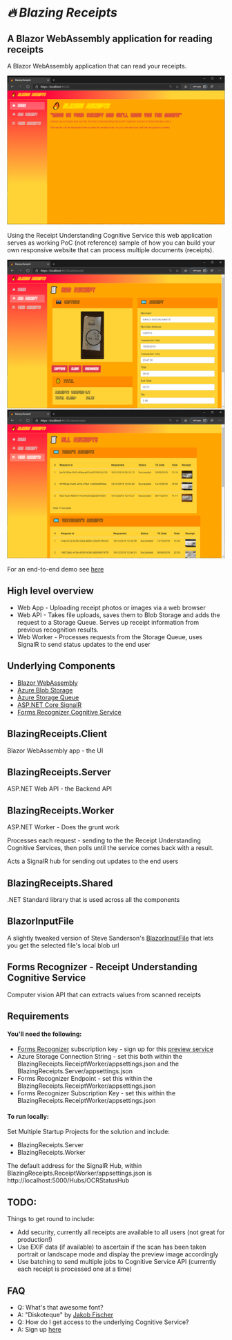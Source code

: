 ﻿# *🔥 Blazing Receipts*
## A Blazor WebAssembly application for reading receipts

A Blazor WebAssembly application that can read your receipts.  

<img src="docs/index.png" alt="Blazing Receipts"/>

Using the Receipt Understanding Cognitive Service this web application serves as working PoC (not reference) sample of how you can build your own responsive website that can process multiple documents (receipts).

<img src="docs/addreceipt_result.png" alt="Blazing Receipts"/>

<img src="docs/allreceipts.png" alt="Blazing Receipts"/>

For an end-to-end demo see <a href="docs/demo.mp4">here</a>

## High level overview

* Web App - Uploading receipt photos or images via a web browser
* Web API - Takes file uploads, saves them to Blob Storage and adds the request to a Storage Queue.  Serves up receipt information from previous recognition results.
* Web Worker - Processes requests from the Storage Queue, uses SignalR to send status updates to the end user

## Underlying Components

* [Blazor WebAssembly](https://docs.microsoft.com/en-us/aspnet/core/blazor/hosting-models?view=aspnetcore-3.1#blazor-webassembly)
* [Azure Blob Storage](https://docs.microsoft.com/en-us/azure/storage/blobs/storage-blobs-introduction)
* [Azure Storage Queue](https://docs.microsoft.com/en-us/azure/storage/queues/storage-queues-introduction)
* [ASP.NET Core SignalR](https://docs.microsoft.com/en-us/aspnet/core/tutorials/signalr?view=aspnetcore-3.1&tabs=visual-studio)
* [Forms Recognizer Cognitive Service](https://azure.microsoft.com/en-us/services/cognitive-services/form-recognizer/)

## BlazingReceipts.Client

Blazor WebAssembly app - the UI

## BlazingReceipts.Server

ASP.NET Web API - the Backend API

## BlazingReceipts.Worker

ASP.NET Worker - Does the grunt work

Processes each request - sending to the the Receipt Understanding Cognitive Services, then polls until the service comes back with a result.

Acts a SignalR hub for sending out updates to the end users

## BlazingReceipts.Shared

.NET Standard library that is used across all the components

## BlazorInputFile

A slightly tweaked version of Steve Sanderson's [BlazorInputFile](https://github.com/SteveSandersonMS/BlazorInputFile) that lets you get the selected file's local blob url

## Forms Recognizer - Receipt Understanding Cognitive Service

Computer vision API that can extracts values from scanned receipts

## Requirements

#### You'll need the following:

* [Forms Recognizer](https://azure.microsoft.com/en-us/services/cognitive-services/form-recognizer/) subscription key - sign up for this [preview service](https://forms.office.com/Pages/ResponsePage.aspx?id=v4j5cvGGr0GRqy180BHbRyj5DlT4gqZKgEsfbkRQK5xUMjZVRU02S1k4RUdLWjdKUkNRQVRRTDg1NC4u)
* Azure Storage Connection String - set this both within the BlazingReceipts.ReceiptWorker/appsettings.json and the BlazingReceipts.Server/appsettings.json
* Forms Recognizer Endpoint - set this within the BlazingReceipts.ReceiptWorker/appsettings.json
* Forms Recognizer Subscription Key - set this within the BlazingReceipts.ReceiptWorker/appsettings.json

#### To run locally:

Set Multiple Startup Projects for the solution and include:

* BlazingReceipts.Server
* BlazingReceipts.Worker

The default address for the SignalR Hub, within BlazingReceipts.ReceiptWorker/appsettings.json is http://localhost:5000/Hubs/OCRStatusHub

## TODO:

Things to get round to include:

* Add security, currently all receipts are available to all users (not great for production!)
* Use EXIF data (if available) to ascertain if the scan has been taken portrait or landscape mode and display the preview image accordingly
* Use batching to send multiple jobs to Cognitive Service API (currently each receipt is processed one at a time)

## FAQ

* Q: What's that awesome font?
* A: "Diskoteque" by [Jakob Fischer](jakob@pizzadude.dk)
* Q: How do I get access to the underlying Cognitive Service?
* A: Sign up [here](https://forms.office.com/Pages/ResponsePage.aspx?id=v4j5cvGGr0GRqy180BHbRyj5DlT4gqZKgEsfbkRQK5xUMjZVRU02S1k4RUdLWjdKUkNRQVRRTDg1NC4u)